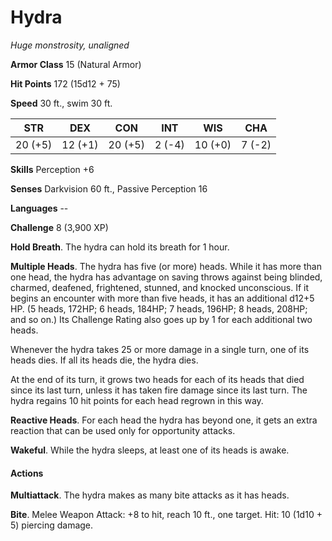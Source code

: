 # Hydra
*Huge monstrosity, unaligned*

**Armor Class** 15 (Natural Armor)

**Hit Points** 172 (15d12 + 75)

**Speed** 30 ft., swim 30 ft.

**STR**|**DEX**|**CON**|**INT**|**WIS**|**CHA**
-------|-------|-------|-------|-------|-------
20 (+5)|12 (+1)|20 (+5)|2 (-4) |10 (+0)|7 (-2)

**Skills** Perception +6

**Senses** Darkvision 60 ft., Passive Perception 16

**Languages** --

**Challenge** 8 (3,900 XP)

**Hold Breath**. The hydra can hold its breath for 1 hour.

**Multiple Heads**. The hydra has five (or more) heads. While it has more than one head, the hydra has advantage on saving throws against being blinded, charmed, deafened, frightened, stunned, and knocked unconscious. If it begins an encounter with more than five heads, it has an additional d12+5 HP. (5 heads, 172HP; 6 heads, 184HP; 7 heads, 196HP; 8 heads, 208HP; and so on.) Its Challenge Rating also goes up by 1 for each additional two heads.

Whenever the hydra takes 25 or more damage in a single turn, one of its heads dies. If all its heads die, the hydra dies.

At the end of its turn, it grows two heads for each of its heads that died since its last turn, unless it has taken fire damage since its last turn. The hydra regains 10 hit points for each head regrown in this way.

**Reactive Heads**. For each head the hydra has beyond one, it gets an extra reaction that can be used only for opportunity attacks.

**Wakeful**. While the hydra sleeps, at least one of its heads is awake.

#### Actions
**Multiattack**. The hydra makes as many bite attacks as it has heads.

**Bite**. Melee Weapon Attack: +8 to hit, reach 10 ft., one target. Hit: 10 (1d10 + 5) piercing damage.
